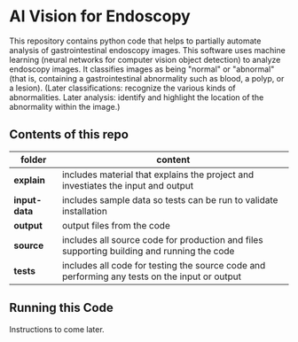 # AI Vision for Endoscopy

This repository contains python code that helps to partially automate analysis of gastrointestinal endoscopy images.  This software uses machine learning (neural networks for computer vision object detection) to analyze endoscopy images.  It classifies images as being "normal" or "abnormal" (that is, containing a gastrointestinal abnormality such as blood, a polyp, or a lesion).  (Later classifications: recognize the various kinds of abnormalities.  Later analysis: identify and highlight the location of the abnormality within the image.)

## Contents of this repo
|  folder        | content |
| -------------- | ------- |
| **explain**    | includes material that explains the project and investiates the input and output |
| **input-data** | includes sample data so tests can be run to validate installation |
| **output**     | output files from the code |
| **source**     | includes all source code for production and files supporting building and running the code |
| **tests**      | includes all code for testing the source code and performing any tests on the input or output |

## Running this Code
Instructions to come later.

